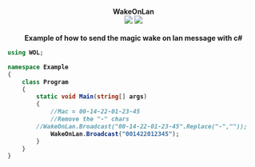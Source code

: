 <p align="center">
  <b>WakeOnLan<b/>
  <br/>
  <img src="https://img.shields.io/badge/License-WTFPL-blue.svg">
  <img src="https://img.shields.io/badge/version-1.0.0-blue.svg">
  <br/>
  <br/>
  <a>Example of how to send the magic wake on lan message with c#<a/>
</p>

```cs
using WOL;

namespace Example
{
    class Program
    {
        static void Main(string[] args)
        {
            //Mac = 00-14-22-01-23-45
            //Remove the "-" chars
	    //WakeOnLan.Broadcast("00-14-22-01-23-45".Replace("-",""));
            WakeOnLan.Broadcast("001422012345");
        }
    }
}
```
